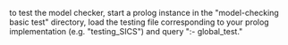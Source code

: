 to test the model checker, start a prolog instance in the "model-checking basic test" directory, load the testing file corresponding to your prolog implementation (e.g. "testing_SICS") and query ":- global_test."
